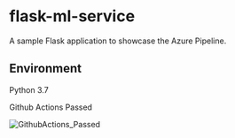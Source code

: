 # flask-ml-service
A sample Flask application to showcase the Azure Pipeline.

## Environment
Python 3.7

Github Actions Passed

![GithubActions_Passed](https://user-images.githubusercontent.com/18601050/183750547-cba0f9dd-b968-4497-80f4-6d08ca16c8cf.png)
